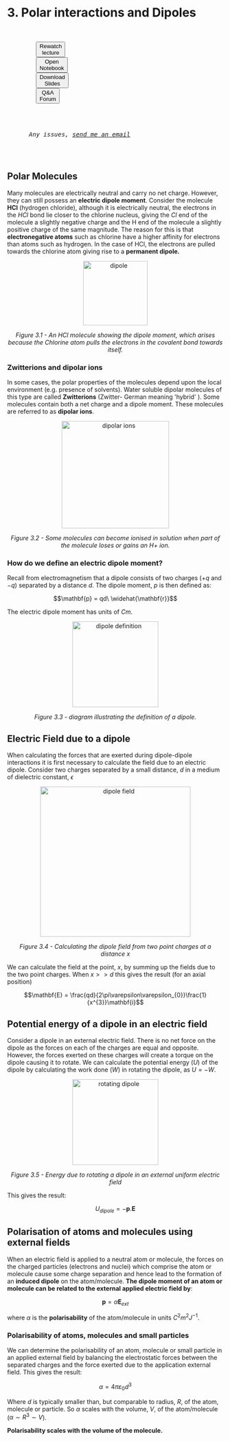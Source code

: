 # 3. Polar interactions and Dipoles

<script src="../constants.js" defer></script>
<link rel="stylesheet" type="text/css" href="../customstyle.css">
<div class="highlight-{Lecture notranslate">
  <div class="highlight">
    <pre>
      <div class=flex-center>
        <button class="styled-button" onclick="window.open('https://echo360.org.uk/section/63794c5e-d933-46e0-a8e1-8f4bfcc8c054/public', '_blank')">Rewatch<br>lecture</button>
        <button class="styled-button" onclick="window.open('https://uniofnottm.sharepoint.com/sites/ForceFunction2025/SiteAssets/Force&Function2025%20Notebook', '_blank')">Open<br>Notebook</button>
        <button class="styled-button" onclick="window.open('ppt_pdfs/Lecture3.pdf', '_blank')">Download<br>Slides</button>
        <button class="styled-button" onclick="window.open('https://moodle.nottingham.ac.uk/mod/forum/view.php?id=8000677', '_blank')">Q&A<br>Forum</button>
      </div>
      <div class="flex-center replace">
      <em style=>Any issues, <a href="MYEMAIL">send me an email</a></em>
      </div>
    </pre>
   
  </div>
</div>

## Polar Molecules

Many molecules are electrically neutral and carry no net charge.
However, they can still possess an **electric dipole moment**. Consider the molecule **HCl** (hydrogen chloride), although it is
electrically neutral, the electrons in the $HCl$ bond lie closer to the chlorine nucleus, giving the $Cl$ end of the molecule a slightly negative charge and the H end of the molecule a slightly positive charge of the same magnitude. The reason for this is that **electronegative atoms** such as chlorine have a higher affinity for electrons than atoms such as hydrogen. In the case of HCl, the electrons are pulled towards the chlorine atom giving rise to a **permanent dipole.**

<div style="text-align: center;">
    <img src="imgs/3_1.png" alt="dipole" width="150" height=auto>
    <p><em>Figure 3.1 - An HCl molecule showing the dipole moment, which arises because the Chlorine atom pulls the electrons in the covalent bond towards itself.</em></p>
</div>

### Zwitterions and dipolar ions

In some cases, the polar properties of the molecules depend upon the local environment (e.g. presence of solvents).
Water soluble dipolar molecules of this type are called **Zwitterions** (Zwitter- German meaning 'hybrid' ). Some molecules contain both a net charge and a dipole moment. These molecules are referred to as **dipolar ions**.

<div style="text-align: center;">
    <img src="imgs/3_2.png" alt="dipolar ions" width="250" height=auto>
    <p><em>Figure 3.2 - Some molecules can become ionised in solution when part of the molecule loses or gains an H+ ion.</em></p>
</div>

### How do we define an electric dipole moment?

Recall from electromagnetism that a dipole consists of two charges ($+q$ and $-q$) separated by a distance $d$. The dipole moment, $p$ is then defined as:

$$\mathbf{p} = qd\ \widehat{\mathbf{r}}$$

The electric dipole moment has units of $Cm$.

<div style="text-align: center;">
    <img src="imgs/3_3.png" alt="dipole definition" width="200" height=auto>
    <p><em>Figure 3.3 - diagram illustrating the definition of a dipole.</em></p>
</div>

## Electric Field due to a dipole

When calculating the forces that are exerted during dipole-dipole
interactions it is first necessary to calculate the field due to an
electric dipole. Consider two charges separated by a small distance, $d$ in a medium of
dielectric constant, $\epsilon$

<div style="text-align: center;">
    <img src="imgs/3_4.png" alt="dipole field" width="350" height=auto>
    <p><em>Figure 3.4 - Calculating the dipole field from two point charges at a distance x</em></p>
</div>

We can calculate the field at the point, $x$, by summing up the fields
due to the two point charges. When $x >> d$ this gives the result (for
an axial position)

$$\mathbf{E} = \frac{qd}{2\pi\varepsilon\varepsilon_{0}}\frac{1}{x^{3}}\mathbf{i}$$

## Potential energy of a dipole in an electric field

Consider a dipole in an external electric field. There is no net force on the dipole as the forces on each of the charges are equal and opposite. However, the forces exerted on these charges will create a torque on the dipole causing it to rotate. We can calculate the potential energy ($U$) of the dipole by calculating the work done ($W$) in rotating the dipole, as $U=-W$.

<div style="text-align: center;">
    <img src="imgs/3_5.png" alt="rotating dipole" width="200" height=auto>
    <p><em>Figure 3.5 - Energy due to rotating a dipole in an external uniform electric field</em></p>
</div>

This gives the result:

$$U_{dipole} = - \mathbf{p}.\mathbf{E}$$

## Polarisation of atoms and molecules using external fields

When an electric field is applied to a neutral atom or
molecule, the forces on the charged particles (electrons and nuclei)
which comprise the atom or molecule cause some charge separation and
hence lead to the formation of an **induced dipole** on the
atom/molecule. **The dipole moment of an atom or molecule can be related to the
external applied electric field by**:

$$\mathbf{p} = \alpha\mathbf{E}_{ext}$$

where _$\alpha$_ is the **polarisability** of the atom/molecule in units $C^{2}m^{2}J^{-1}$.

### Polarisability of atoms, molecules and small particles

We can determine the polarisability of an atom, molecule or small
particle in an applied external field by balancing the electrostatic
forces between the separated charges and the force exerted due to the
application external field. This gives the result:

$$\alpha = 4\pi\varepsilon_{0}d^{3}$$

Where $d$ is typically smaller than, but comparable to radius, $R$, of the
atom, molecule or particle. So $\alpha$ scales with the volume, $V$, of the
atom/molecule ($\alpha \sim R^{3} \sim V$).

**Polarisability scales with the volume of the molecule.**
